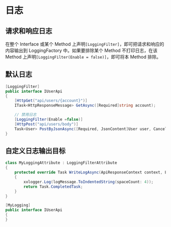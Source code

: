 ﻿# 日志

## 请求和响应日志

在整个 Interface 或某个 Method 上声明`[LoggingFilter]`，即可把请求和响应的内容输出到 LoggingFactory 中。如果要排除某个 Method 不打印日志，在该 Method 上声明`[LoggingFilter(Enable = false)]`，即可将本 Method 排除。

## 默认日志

```csharp
[LoggingFilter]
public interface IUserApi
{
    [HttpGet("api/users/{account}")]
    ITask<HttpResponseMessage> GetAsync([Required]string account);

    // 禁用日志
    [LoggingFilter(Enable =false)]
    [HttpPost("api/users/body")]
    Task<User> PostByJsonAsync([Required, JsonContent]User user, CancellationToken token = default);
}
```

## 自定义日志输出目标

```csharp
class MyLoggingAttribute : LoggingFilterAttribute
{
    protected override Task WriteLogAsync(ApiResponseContext context, LogMessage logMessage)
    {
        xxlogger.Log(logMessage.ToIndentedString(spaceCount: 4));
        return Task.CompletedTask;
    }
}

[MyLogging]
public interface IUserApi
{
}
```
